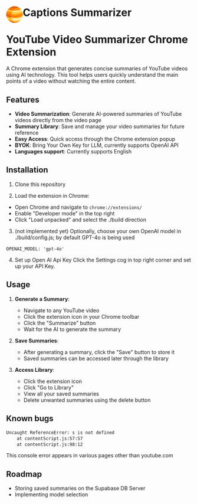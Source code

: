 # <img src="public/icons/icon_48.png" width="45" align="left"> Captions Summarizer

# YouTube Video Summarizer Chrome Extension

A Chrome extension that generates concise summaries of YouTube videos using AI technology. This tool helps users quickly understand the main points of a video without watching the entire content.

## Features

- **Video Summarization**: Generate AI-powered summaries of YouTube videos directly from the video page
- **Summary Library**: Save and manage your video summaries for future reference
- **Easy Access**: Quick access through the Chrome extension popup
- **BYOK**: Bring Your Own Key for LLM, currently supports OpenAI API
- **Languages support**: Currently supports English


## Installation

1. Clone this repository

2. Load the extension in Chrome:
- Open Chrome and navigate to `chrome://extensions/`
- Enable "Developer mode" in the top right
- Click "Load unpacked" and select the ./build direction

3. (not implemented yet) Optionally, choose your own OpenAI model in ./build/config.js; by default GPT-4o is being used 
```
OPENAI_MODEL: 'gpt-4o'

```
4. Set up Open AI Api Key
Click the Settings cog in top right corner and set up your API Key.

## Usage

1. **Generate a Summary**:
   - Navigate to any YouTube video
   - Click the extension icon in your Chrome toolbar
   - Click the "Summarize" button
   - Wait for the AI to generate the summary

2. **Save Summaries**:
   - After generating a summary, click the "Save" button to store it
   - Saved summaries can be accessed later through the library

3. **Access Library**:
   - Click the extension icon
   - Click "Go to Library"
   - View all your saved summaries
   - Delete unwanted summaries using the delete button




## Known bugs
```
Uncaught ReferenceError: s is not defined
    at contentScript.js:57:57
    at contentScript.js:98:12
```
This console error appears in various pages other than youtube.com


## Roadmap
- Storing saved summaries on the Supabase DB Server
- Implementing model selection